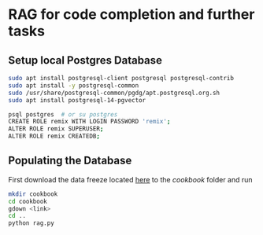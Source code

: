# RAG for code completion and further tasks


## Setup local Postgres Database
```bash
sudo apt install postgresql-client postgresql postgresql-contrib
sudo apt install -y postgresql-common
sudo /usr/share/postgresql-common/pgdg/apt.postgresql.org.sh
sudo apt install postgresql-14-pgvector

psql postgres  # or su postgres
CREATE ROLE remix WITH LOGIN PASSWORD 'remix';
ALTER ROLE remix SUPERUSER;
ALTER ROLE remix CREATEDB;

```


## Populating the Database
First download the data freeze located [here](https://drive.google.com/file/d/1IS2vf6rAyaXNnjNZi3Z_Vjc1wpiK7Gyt/view?usp=share_link) to the *cookbook* folder and run 

```bash 
mkdir cookbook
cd cookbook
gdown <link>
cd ..
python rag.py
```

